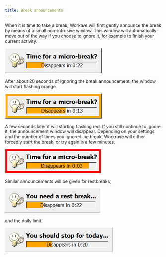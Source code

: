 ```yaml
---
title: Break announcements
---
```

When it is time to take a break, Workave will first gently announce the break by
means of a small non-intrusive window. This window will automatically move out
of the way if you choose to ignore it, for example to finish your current
activity.

![Microbreak prelude window](/images/screenshots/prelude-microbreak.png)

After about 20 seconds of ignoring the break announcement, the window will start
flashing orange.

![Microbreak prelude window](/images/screenshots/prelude-microbreak-warn.png)

A few seconds later it will starting flashing red. If you still continue to
ignore it, the announcement window will disappear. Depending on your settings
and the number of times you ignored the break, Workrave will either forcedly
start the break, or try again in a few minutes.

![Microbreak prelude window](/images/screenshots/prelude-microbreak-warn-red.png)

Similar announcements will be given for restbreaks,

![Rest break prelude window](/images/screenshots/prelude-restbreak.png)

and the daily limit.

![Daily limit prelude window](/images/screenshots/prelude-daily.png)
